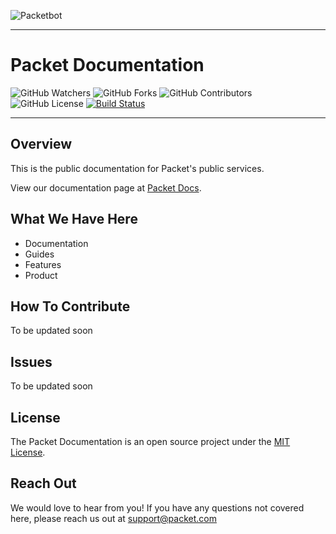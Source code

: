 ![Packetbot](images/packetbot.png)

---

#	Packet Documentation
![GitHub Watchers](https://img.shields.io/github/watchers/packethost/docs?color=success)
![GitHub Forks](https://img.shields.io/github/forks/packethost/docs?color=success)
![GitHub Contributors](https://img.shields.io/github/contributors/packethost/docs?color=success)
![GitHub License](https://img.shields.io/github/license/packethost/docs?color=success)
[![Build Status](https://drone.packet.net/api/badges/packethost/docs/status.svg)](https://drone.packet.net/packethost/docs)

---

## Overview

This is the public documentation for Packet's public services.

View our documentation page at [Packet Docs](https//www.packet.com/developers/).

## What We Have Here

- Documentation
- Guides
- Features
- Product

## How To Contribute

To be updated soon

## Issues

To be updated soon

## License

The Packet Documentation is an open source project under the [MIT License](LICENSE.md).

## Reach Out

We would love to hear from you! If you have any questions not covered here,
please reach us out at support@packet.com
